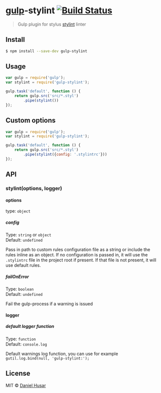 # [gulp](http://gulpjs.com)-stylint [![Build Status](https://travis-ci.org/danielhusar/gulp-stylint.svg?branch=master)](https://travis-ci.org/danielhusar/gulp-stylint)

> Gulp plugin for stylus [stylint](https://github.com/rossPatton/stylint) linter


## Install

```sh
$ npm install --save-dev gulp-stylint
```


## Usage

```js
var gulp = require('gulp');
var stylint = require('gulp-stylint');

gulp.task('default', function () {
	return gulp.src('src/*.styl')
		.pipe(stylint())
});
```

## Custom options

```js
var gulp = require('gulp');
var stylint = require('gulp-stylint');

gulp.task('default', function () {
	return gulp.src('src/*.styl')
		.pipe(stylint({config: '.stylintrc'}))
});
```


## API

### stylint(options, logger)

#### options
type: `object`

##### config

Type: `string` or `object`  
Default: `undefined`

Pass in path to custom rules configuration file as a string or include the rules inline as an object. If no configuration is passed in, it will use the `.stylintrc` file in the project root if present. If that file is not present, it will use default rules.

##### failOnError

Type: `boolean`  
Default: `undefined`

Fail the gulp-process if a warning is issued

#### logger

##### default logger function

Type: `function`  
Default: `console.log`

Default warnings log function, you can use for example `gutil.log.bind(null, 'gulp-stylint:');`


## License

MIT © [Daniel Husar](https://github.com/danielhusar)
